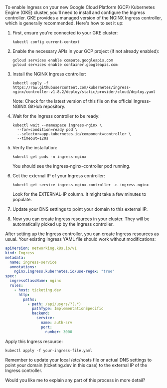 To enable Ingress on your new Google Cloud Platform (GCP) Kubernetes Engine (GKE) cluster, you'll need to install and configure the Ingress controller. GKE provides a managed version of the NGINX Ingress controller, which is generally recommended. Here's how to set it up:

1. First, ensure you're connected to your GKE cluster:

   ```
   kubectl config current-context
   ```

2. Enable the necessary APIs in your GCP project (if not already enabled):

   ```
   gcloud services enable compute.googleapis.com
   gcloud services enable container.googleapis.com
   ```

3. Install the NGINX Ingress controller:

   ```
   kubectl apply -f https://raw.githubusercontent.com/kubernetes/ingress-nginx/controller-v1.8.2/deploy/static/provider/cloud/deploy.yaml
   ```

   Note: Check for the latest version of this file on the official Ingress-NGINX GitHub repository.

4. Wait for the Ingress controller to be ready:

   ```
   kubectl wait --namespace ingress-nginx \
     --for=condition=ready pod \
     --selector=app.kubernetes.io/component=controller \
     --timeout=120s
   ```

5. Verify the installation:

   ```
   kubectl get pods -n ingress-nginx
   ```

   You should see the ingress-nginx-controller pod running.

6. Get the external IP of your Ingress controller:

   ```
   kubectl get service ingress-nginx-controller -n ingress-nginx
   ```

   Look for the EXTERNAL-IP column. It might take a few minutes to populate.

7. Update your DNS settings to point your domain to this external IP.

8. Now you can create Ingress resources in your cluster. They will be automatically picked up by the Ingress controller.

After setting up the Ingress controller, you can create Ingress resources as usual. Your existing Ingress YAML file should work without modifications:

```yaml
apiVersion: networking.k8s.io/v1
kind: Ingress
metadata:
  name: ingress-service
  annotations:
    nginx.ingress.kubernetes.io/use-regex: "true"
spec:
  ingressClassName: nginx
  rules:
    - host: ticketing.dev
      http:
        paths:
          - path: /api/users/?(.*)
            pathType: ImplementationSpecific
            backend:
              service:
                name: auth-srv
                port:
                  number: 3000
```

Apply this Ingress resource:

```
kubectl apply -f your-ingress-file.yaml
```

Remember to update your local /etc/hosts file or actual DNS settings to point your domain (ticketing.dev in this case) to the external IP of the Ingress controller.

Would you like me to explain any part of this process in more detail?